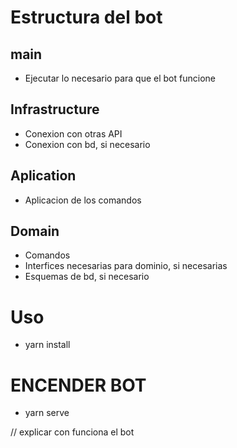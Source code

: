 # Estructura del bot

## main
 - Ejecutar lo necesario para que el bot funcione

## Infrastructure
 - Conexion con otras API
 - Conexion con bd, si necesario

## Aplication
 - Aplicacion de los comandos

## Domain
 - Comandos
 - Interfices necesarias para dominio, si necesarias
 - Esquemas de bd, si necesario


# Uso
 - yarn install
 
# ENCENDER BOT
 - yarn serve

// explicar con funciona el bot